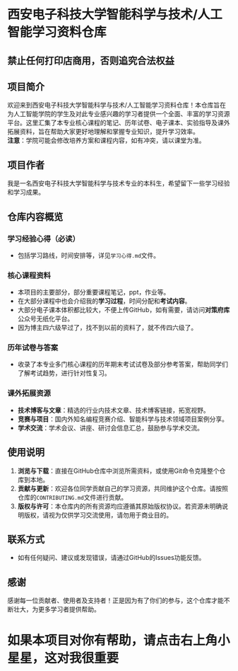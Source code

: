 # 西安电子科技大学智能科学与技术/人工智能学习资料仓库

## 禁止任何打印店商用，否则追究合法权益
  
## 项目简介  
  
欢迎来到西安电子科技大学智能科学与技术/人工智能学习资料仓库！本仓库旨在为人工智能学院的学生及对此专业感兴趣的学习者提供一个全面、丰富的学习资源平台。这里汇集了本专业核心课程的笔记、历年试卷、电子课本、实验指导及课外拓展资料，旨在帮助大家更好地理解和掌握专业知识，提升学习效率。  
**注意**：学院可能会修改培养方案和课程内容，如有冲突，请以课堂为准。
## 项目作者

我是一名西安电子科技大学智能科学与技术专业的本科生，希望留下一些学习经验和学习成果。
  
## 仓库内容概览  

### 学习经验心得（**必读**）
- 包括学习路线，时间安排等，详见`学习心得.md`文件。
  
### 核心课程资料  
  
- 本项目的主要部分，部分重要课程笔记，ppt，作业等。
- 在大部分课程中也会介绍我的**学习过程**，时间分配和**考试内容**。
- 大部分电子课本体积都比较大，不便上传GitHub，如有需要，请访问**对策府库**公众号无纸化平台。
- 因为博主四六级早过了，找不到以前的资料了，就不传四六级了。
  
### 历年试卷与答案  
  
- 收录了本专业多门核心课程的历年期末考试试卷及部分参考答案，帮助同学们了解考试趋势，进行针对性复习。  
  
### 课外拓展资源  
  
- **技术博客与文章**：精选的行业内技术文章、技术博客链接，拓宽视野。  
- **竞赛与项目**：国内外知名编程竞赛介绍、智能科学与技术领域项目案例分享。  
- **学术交流**：学术会议、讲座、研讨会信息汇总，鼓励参与学术交流。  
  
## 使用说明  
  
1. **浏览与下载**：直接在GitHub仓库中浏览所需资料，或使用Git命令克隆整个仓库到本地。  
2. **贡献与更新**：欢迎各位同学贡献自己的学习资源，共同维护这个仓库。请按照仓库的`CONTRIBUTING.md`文件进行贡献。  
3. **版权与许可**：本仓库内的所有资源均应遵循其原始版权协议。若资源未明确说明版权，请视为仅供学习交流使用，请勿用于商业目的。  
  
## 联系方式  
  
- 如有任何疑问、建议或发现错误，请通过GitHub的Issues功能反馈。  
  
## 感谢  
  
感谢每一位贡献者、使用者及支持者！正是因为有了你们的参与，这个仓库才能不断壮大，为更多学习者提供帮助。

# 如果本项目对你有帮助，请点击右上角小星星，这对我很重要


